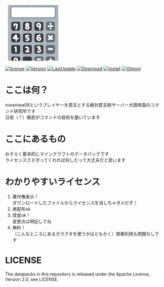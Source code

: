 ![Banner](https://raw.githubusercontent.com/haiiro2gou/Big-Number-Calculator/Release/images/banner.png)

[![license](https://img.shields.io/github/license/haiiro2gou/Big-Number-Calculator)](https://github.com/haiiro2gou/Big-Number-Calculator/blob/Release/LICENSE)
[![Version](https://img.shields.io/visual-studio-marketplace/v/chencmd.mc-datapack-utility?logo=visual-studio-code)](https://marketplace.visualstudio.com/items?itemName=chencmd.mc-datapack-utility)
[![LastUpdate](https://img.shields.io/visual-studio-marketplace/last-updated/chencmd.mc-datapack-utility?logo=visual-studio-code)](https://marketplace.visualstudio.com/items?itemName=chencmd.mc-datapack-utility)
[![Download](https://img.shields.io/visual-studio-marketplace/d/chencmd.mc-datapack-utility?logo=visual-studio-code)](https://marketplace.visualstudio.com/items?itemName=chencmd.mc-datapack-utility)
[![Install](https://img.shields.io/visual-studio-marketplace/i/chencmd.mc-datapack-utility?logo=visual-studio-code)](https://marketplace.visualstudio.com/items?itemName=chencmd.mc-datapack-utility)
[![Gitmoji](https://img.shields.io/badge/gitmoji-%20😜%20😍-FFDD67.svg)](https://gitmoji.carloscuesta.me/)




# ここは何？
niwaniwa08というプレイヤーを君主とする絶対君主制サーバー大鶏帝国のコマンド研究所です  
日夜（？）鯖民がコマンドの技術を磨いています

# ここにあるもの
おそらく基本的にマインクラフトのデータパックです  
ライセンスさえ守ってくれれば何したって大丈夫だと思います  

# わかりやすいライセンス
1. 著作権表示！  
ダウンロードしたファイルからライセンスを消しちゃダメだぞ！  
2. 再配布ok  
3. 改変ok！  
変更点は明記してね  
4. 無料！  
（こんなところにあるガラクタを使うかはともかく）商業利用も問題なしです  

# LICENSE
The datapacks in this repository is released under the Apache License, Version 2.0, see LICENSE.  
